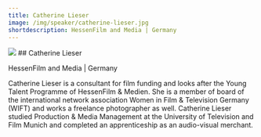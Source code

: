 ```yaml
---
title: Catherine Lieser
image: /img/speaker/catherine-lieser.jpg
shortdescription: HessenFilm and Media | Germany
---
```

<img src="/img/speaker/catherine-lieser.jpg">
## Catherine Lieser

HessenFilm and Media | Germany

Catherine Lieser is a consultant for film funding and looks after the Young Talent Programme of HessenFilm & Medien. She is a member of board of the international network association Women in Film & Television Germany (WIFT) and works a freelance photographer as well. Catherine Lieser studied Production & Media Management at the University of Television and Film Munich and completed an apprenticeship as an audio-visual merchant.
